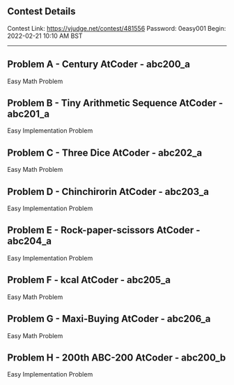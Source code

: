 ## Contest Details

Contest Link: https://vjudge.net/contest/481556
Password: 0easy001
Begin: 2022-02-21 10:10 AM BST

---

## Problem A - Century AtCoder - abc200_a 

Easy Math Problem

## Problem B - Tiny Arithmetic Sequence AtCoder - abc201_a 

Easy Implementation Problem

## Problem C - Three Dice AtCoder - abc202_a 

Easy Math Problem

## Problem D - Chinchirorin AtCoder - abc203_a 

Easy Implementation Problem

## Problem E - Rock-paper-scissors AtCoder - abc204_a 

Easy Implementation Problem

## Problem F - kcal AtCoder - abc205_a 

Easy Math Problem

## Problem G - Maxi-Buying AtCoder - abc206_a 

Easy Math Problem

## Problem H - 200th ABC-200 AtCoder - abc200_b

Easy Implementation Problem